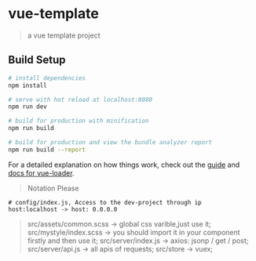 # vue-template

> a vue template project

## Build Setup

``` bash
# install dependencies
npm install

# serve with hot reload at localhost:8080
npm run dev

# build for production with minification
npm run build

# build for production and view the bundle analyzer report
npm run build --report
```

For a detailed explanation on how things work, check out the [guide](http://vuejs-templates.github.io/webpack/) and [docs for vue-loader](http://vuejs.github.io/vue-loader).

>Notation Please
```
# config/index.js, Access to the dev-project through ip
host:localhost -> host: 0.0.0.0
```
>src/assets/common.scss -> global css varible,just use it;
>src/mystyle/index.scss -> you should import it in your component firstly and then use it;
>src/server/index.js -> axios: jsonp / get / post;
>src/server/api.js -> all apis of requests;
>src/store -> vuex;


